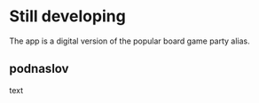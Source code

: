 # Still developing 

The app is a digital version of the popular board game party alias.


## podnaslov

text